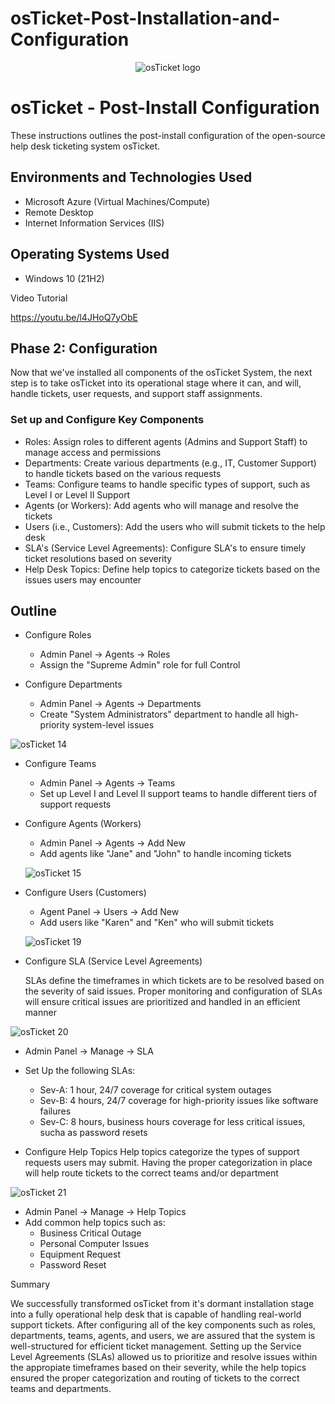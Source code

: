 # osTicket-Post-Installation-and-Configuration
<p align="center">
<img src="https://i.imgur.com/Clzj7Xs.png" alt="osTicket logo"/>
</p>

<h1>osTicket - Post-Install Configuration</h1>
These instructions outlines the post-install configuration of the open-source help desk ticketing system osTicket.<br />




<h2>Environments and Technologies Used</h2>

- Microsoft Azure (Virtual Machines/Compute)
- Remote Desktop
- Internet Information Services (IIS)

<h2>Operating Systems Used </h2>

- Windows 10</b> (21H2)

Video Tutorial

https://youtu.be/l4JHoQ7yObE


## **Phase 2: Configuration**
Now that we've installed all components of the osTicket System, the next step is to take osTicket
into its operational stage where it can, and will, handle tickets, user requests, and support staff assignments.

### Set up and Configure Key Components

- Roles: Assign roles to different agents (Admins and Support Staff) to manage access and permissions
- Departments: Create various departments (e.g., IT, Customer Support) to handle tickets based on the various requests
- Teams: Configure teams to handle specific types of support, such as Level I or Level II Support
- Agents (or Workers): Add agents who will manage and resolve the tickets
- Users (i.e., Customers): Add the users who will submit tickets to the help desk
- SLA's (Service Level Agreements): Configure SLA's to ensure timely ticket resolutions based on severity
- Help Desk Topics: Define help topics to categorize tickets based on the issues users may encounter


## Outline

- Configure Roles
  - Admin Panel -> Agents -> Roles
  - Assign the "Supreme Admin" role for full Control
 
- Configure Departments
   - Admin Panel -> Agents -> Departments
   - Create "System Administrators" department to handle all high-priority system-level issues
 
    
![osTicket 14](https://github.com/user-attachments/assets/1ab71a76-b08a-4b49-adf1-da37f151c151)


- Configure Teams 
  - Admin Panel -> Agents -> Teams
  - Set up Level I and Level II support teams to handle different tiers of support requests
 
- Configure Agents (Workers)
  - Admin Panel -> Agents -> Add New
  - Add agents like "Jane" and "John" to handle incoming tickets
 
  ![osTicket 15](https://github.com/user-attachments/assets/7ab81c7c-c35b-46c4-bcac-5003a7d96348)


- Configure Users (Customers)
  - Agent Panel -> Users -> Add New
  - Add users like "Karen" and "Ken" who will submit tickets
 
  ![osTicket 19](https://github.com/user-attachments/assets/dace0c6b-9473-4b81-ad8d-86a614bd4218)

 
- Configure SLA (Service Level Agreements)

  SLAs define the timeframes in which tickets are to be resolved based on the severity of said issues. Proper monitoring
  and configuration of SLAs will ensure critical issues are prioritized and handled in an efficient manner

![osTicket 20](https://github.com/user-attachments/assets/6e35c262-d9d4-4b14-b88c-e2a7a4210766)


  - Admin Panel -> Manage -> SLA
  - Set Up the following SLAs:
     - Sev-A: 1 hour, 24/7 coverage for critical system outages
     - Sev-B: 4 hours, 24/7 coverage for high-priority issues like software failures
     - Sev-C: 8 hours, business hours coverage for less critical issues, sucha as password resets
    
- Configure Help Topics
  Help topics categorize the types of support requests users may submit. Having the proper categorization in place
  will help route tickets to the correct teams and/or department



![osTicket 21](https://github.com/user-attachments/assets/f9495391-22e3-47d8-af88-5c43d20bc636)

  - Admin Panel -> Manage -> Help Topics
  - Add common help topics such as:
     - Business Critical Outage
     - Personal Computer Issues
     - Equipment Request
     - Password Reset
    
Summary

We successfully transformed osTicket from it's dormant installation stage into a fully operational help desk that is capable of 
handling real-world support tickets. After configuring all of the key components such as roles, departments, teams, agents, and users, 
we are assured that the system is well-structured for efficient ticket management. Setting up the Service Level Agreements (SLAs) allowed us to prioritize and resolve issues within the appropiate timeframes based on their severity, while the help topics ensured the proper categorization and routing of tickets to the correct teams and departments. 
  
  
